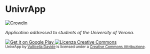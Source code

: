 UnivrApp 
========
[![Crowdin](https://d322cqt584bo4o.cloudfront.net/univrapp/localized.png)](https://crowdin.com/project/univrapp)

*Application addressed to students of the University of Verona.*

<a href="https://play.google.com/store/apps/details?id=com.cellasoft.univrapp">
  <img alt="Get it on Google Play"
       src="https://developer.android.com/images/brand/en_generic_rgb_wo_60.png" />
</a>

<a rel="license" href="http://creativecommons.org/licenses/by-sa/4.0/">
  <img alt="Licenza Creative Commons" style="border-width:0" src="http://i.creativecommons.org/l/by-sa/4.0/88x31.png" />
</a>
<br />
<small>
<span xmlns:dct="http://purl.org/dc/terms/" property="dct:title">UnivrApp</span> by
<a xmlns:cc="http://creativecommons.org/ns#" href="https://www.facebook.com/UnivrApp" property="cc:attributionName" rel="cc:attributionURL"> Vallicella Davide</a> is licensed under a
<a rel="license" href="http://creativecommons.org/licenses/by-sa/4.0/">Creative Commons Attribuzione</a>.
</small>
